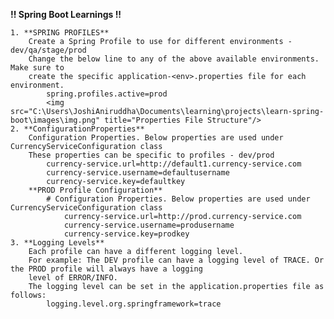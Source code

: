 **!! Spring Boot Learnings !!**

    1. **SPRING PROFILES**
        Create a Spring Profile to use for different environments - dev/qa/stage/prod
        Change the below line to any of the above available environments. Make sure to
        create the specific application-<env>.properties file for each environment.
            spring.profiles.active=prod
            <img src="C:\Users\JoshiAniruddha\Documents\learning\projects\learn-spring-boot\images\img.png" title="Properties File Structure"/>
    2. **ConfigurationProperties**
        Configuration Properties. Below properties are used under CurrencyServiceConfiguration class
        These properties can be specific to profiles - dev/prod
            currency-service.url=http://default1.currency-service.com
            currency-service.username=defaultusername
            currency-service.key=defaultkey
        **PROD Profile Configuration**
            # Configuration Properties. Below properties are used under CurrencyServiceConfiguration class
                currency-service.url=http://prod.currency-service.com
                currency-service.username=produsername
                currency-service.key=prodkey
    3. **Logging Levels**
        Each profile can have a different logging level.
        For example: The DEV profile can have a logging level of TRACE. Or the PROD profile will always have a logging
        level of ERROR/INFO.
        The logging level can be set in the application.properties file as follows:
            logging.level.org.springframework=trace